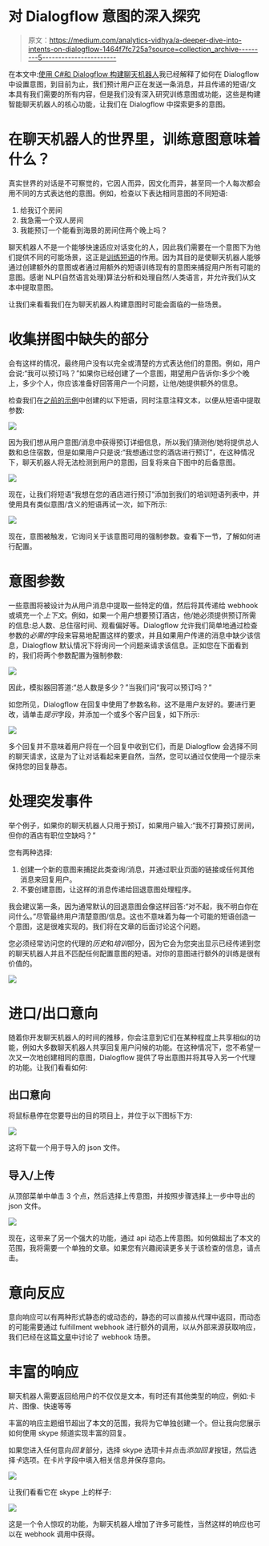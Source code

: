 # 对 Dialogflow 意图的深入探究

> 原文：<https://medium.com/analytics-vidhya/a-deeper-dive-into-intents-on-dialogflow-1464f7fc725a?source=collection_archive---------5----------------------->

在本文中:[使用 C#和 Dialogflow 构建聊天机器人](/@fouadromieh/build-a-chatbot-using-c-and-dialogflow-93b50be39d7c)我已经解释了如何在 Dialogflow 中设置意图，到目前为止，我们预计用户正在发送一条消息，并且传递的短语/文本具有我们需要的所有内容，但是我们没有深入研究训练意图或功能，这些是构建智能聊天机器人的核心功能，让我们在 Dialogflow 中探索更多的意图。

# 在聊天机器人的世界里，训练意图意味着什么？

真实世界的对话是不可察觉的，它因人而异，因文化而异，甚至同一个人每次都会用不同的方式表达他的意图。例如，检查以下表达相同意图的不同短语:

1.  给我订个房间
2.  我急需一个双人房间
3.  我能预订一个能看到海景的房间住两个晚上吗？

聊天机器人不是一个能够快速适应对话变化的人，因此我们需要在一个意图下为他们提供不同的可能场景，这正是[训练短语](https://cloud.google.com/dialogflow/docs/intents-training-phrases)的作用。因为其目的是使聊天机器人能够通过创建额外的意图或者通过用额外的短语训练现有的意图来捕捉用户所有可能的意图。感谢 NLP(自然语言处理)算法分析和处理自然/人类语言，并允许我们从文本中提取意图。

让我们来看看我们在为聊天机器人构建意图时可能会面临的一些场景。

# 收集拼图中缺失的部分

会有这样的情况，最终用户没有以完全或清楚的方式表达他们的意图。例如，用户会说:“我可以预订吗？”如果你已经创建了一个意图，期望用户告诉你:多少个晚上，多少个人，你应该准备好回答用户一个问题，让他/她提供额外的信息。

检查我们在[之前的示例](/voice-tech-podcast/build-a-chatbot-using-c-and-dialogflow-93b50be39d7c)中创建的以下短语，同时注意注释文本，以便从短语中提取参数:

![](img/7468edffa486ba91bc2d7d47a8dd01d0.png)

因为我们想从用户意图/消息中获得预订详细信息，所以我们猜测他/她将提供总人数和总住宿数，但是如果用户只是说:“我想通过您的酒店进行预订”，在这种情况下，聊天机器人将无法检测到用户的意图，回复将来自下图中的后备意图。

![](img/2a280f2b72a726a0c65515988da0061d.png)

现在，让我们将短语“我想在您的酒店进行预订”添加到我们的培训短语列表中，并使用具有类似意图/含义的短语再试一次，如下所示:

![](img/cfd8563278a48cd0538fe5a705f15a67.png)

现在，意图被触发，它询问关于该意图可用的强制参数。查看下一节，了解如何进行配置。

# 意图参数

一些意图将被设计为从用户消息中提取一些特定的值，然后将其传递给 webhook 或填充一个*上下文*。例如，如果一个用户想要预订酒店，他/她必须提供预订所需的信息:总人数、总住宿时间、观看偏好等。Dialogflow 允许我们简单地通过检查参数的*必需的*字段来容易地配置这样的要求，并且如果用户传递的消息中缺少该信息，Dialogflow 默认情况下将询问一个问题来请求该信息。正如您在下面看到的，我们将两个参数配置为强制参数:

![](img/0ad73ef7cffc2bcd080280718378d10b.png)

因此，模拟器回答道:“总人数是多少？”当我们问“我可以预订吗？”

如您所见，Dialogflow 在回复中使用了参数名称，这不是用户友好的。要进行更改，请单击*提示*字段，并添加一个或多个客户回复，如下所示:

![](img/dc26a0f2999313f57e3c13df2cf95a23.png)

多个回复并不意味着用户将在一个回复中收到它们，而是 Dialogflow 会选择不同的聊天请求，这是为了让对话看起来更自然，当然，您可以通过仅使用一个提示来保持您的回复静态。

# 处理突发事件

举个例子，如果你的聊天机器人只用于预订，如果用户输入:“我不打算预订房间，但你的酒店有职位空缺吗？”

您有两种选择:

1.  创建一个新的意图来捕捉此类查询/消息，并通过职业页面的链接或任何其他消息来回复用户。
2.  不要创建意图，让这样的消息传递给回退意图处理程序。

我会建议第一条，因为通常默认的回退意图会像这样回答:“对不起，我不明白你在问什么。”尽管最终用户清楚意图/信息。这也不意味着为每一个可能的短语创造一个意图，这是很难实现的。我们将在文章的后面讨论这个问题。

您必须经常访问您的代理的*历史*和*培训*部分，因为它会为您突出显示已经传递到您的聊天机器人并且不匹配任何配置意图的短语。对你的意图进行额外的训练是很有价值的。

![](img/ec77f260b38dad733a11ee487b368c69.png)

# 进口/出口意向

随着你开发聊天机器人的时间的推移，你会注意到它们在某种程度上共享相似的功能，例如大多数聊天机器人共享回复用户问候的功能。在这种情况下，您不希望一次又一次地创建相同的意图，Dialogflow 提供了导出意图并将其导入另一个代理的功能。让我们看看如何:

## 出口意向

将鼠标悬停在您要导出的目的项目上，并位于以下图标下方:

![](img/5a0f116477c6e42aad380a2f53e3a070.png)

这将下载一个用于导入的 json 文件。

## 导入/上传

从顶部菜单中单击 3 个点，然后选择上传意图，并按照步骤选择上一步中导出的 json 文件。

![](img/36c7a6d3538f8bcaa42a102f2b21a7f7.png)

现在，这带来了另一个强大的功能，通过 api 动态上传意图。如何做超出了本文的范围，我将需要一个单独的文章。如果您有兴趣阅读更多关于该检查的信息，请点击。

# 意向反应

意向响应可以有两种形式静态的或动态的，静态的可以直接从代理中返回，而动态的可能需要通过 fulfillment webhook 进行额外的调用，以从外部来源获取响应，我们已经在这篇[文章](/voice-tech-podcast/create-a-c-netcore-webhook-for-a-dialogflow-chatbot-e22d53c40d64)中讨论了 webhook 场景。

# 丰富的响应

聊天机器人需要返回给用户的不仅仅是文本，有时还有其他类型的响应，例如:卡片、图像、快速等等

丰富的响应主题细节超出了本文的范围，我将为它单独创建一个。但让我向您展示如何使用 skype 频道实现丰富的回复。

如果您进入任何意向*回复*部分，选择 skype 选项卡并点击*添加回复*按钮，然后选择*卡*选项。在卡片字段中填入相关信息并保存意向。

![](img/27b40a7683e3d1db53ff4034c4be2bc2.png)

让我们看看它在 skype 上的样子:

![](img/ee9aec97edcd1a8d8a2244999cd942d3.png)

这是一个令人惊叹的功能，为聊天机器人增加了许多可能性，当然这样的响应也可以在 webhook 调用中获得。
